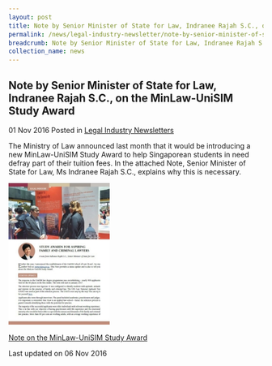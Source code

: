 ```yaml
---
layout: post
title: Note by Senior Minister of State for Law, Indranee Rajah S.C., on the MinLaw-UniSIM Study Award
permalink: /news/legal-industry-newsletter/note-by-senior-minister-of-state-for-law--indranee-rajah-s-c---o12/
breadcrumb: Note by Senior Minister of State for Law, Indranee Rajah S.C., on the MinLaw-UniSIM Study Award
collection_name: news
---
```


<style>
  .image {width: 200px;}
  .image img {max-width: 100%;}
</style>

Note by Senior Minister of State for Law, Indranee Rajah S.C., on the MinLaw-UniSIM Study Award
---

01 Nov 2016 Posted in [Legal Industry Newsletters](/news/legal-industry-newsletters/)

The Ministry of Law announced last month that it would be introducing a new MinLaw-UniSIM Study Award to help Singaporean students in need defray part of their tuition fees. In the attached Note, Senior Minister of State for Law, Ms Indranee Rajah S.C., explains why this is necessary.

<div class="image">
  <a href="/files/AwardNote.pdf/"><img src="/images/1477984615293.jpg/"></a>
</div>

<a href="/files/AwardNote.pdf/">Note on the MinLaw-UniSIM Study Award</a>

<p class="right-side-updated">Last updated on 06 Nov 2016</p>
